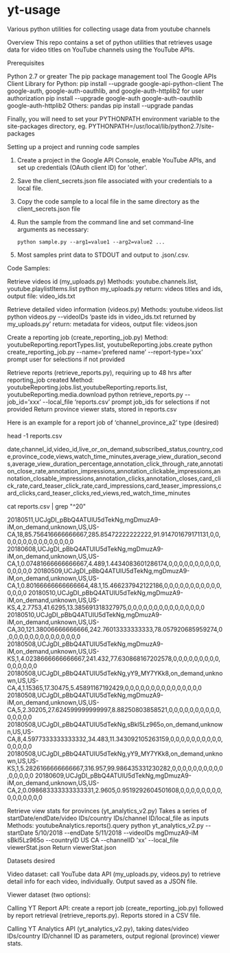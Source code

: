 # yt-usage
Various python utilities for collecting usage data from youtube channels

Overview
This repo contains a set of python utilities that retrieves usage data for video titles on YouTube channels using the YouTube APIs.

Prerequisites

Python 2.7 or greater
The pip package management tool
The Google APIs Client Library for Python:
pip install --upgrade google-api-python-client
The google-auth, google-auth-oauthlib, and google-auth-httplib2 for user authorization
pip install --upgrade google-auth google-auth-oauthlib google-auth-httplib2
Others: pandas
pip install --upgrade pandas

Finally, you will need to set your PYTHONPATH environment variable to the site-packages directory, eg.
PYTHONPATH=/usr/local/lib/python2.7/site-packages
    
Setting up a project and running code samples

1.  Create a project in the Google API Console, enable YouTube APIs, and set up credentials (OAuth client ID) for 'other'.
2.  Save the client_secrets.json file associated with your credentials to a local file.
3.  Copy the code sample to a local file in the same directory as the client_secrets.json file 
4.  Run the sample from the command line and set command-line arguments as necessary:

    ```python sample.py --arg1=value1 --arg2=value2 ...```

5.  Most samples print data to STDOUT and output to .json/.csv.

Code Samples:

Retrieve videos id (my_uploads.py)
    Methods: youtube.channels.list, youtube.playlistItems.list
python my_uploads.py
return: videos titles and ids, output file: video_ids.txt

Retrieve detailed video information (videos.py)
    Methods: youtube.videos.list
python videos.py --videoIDs ‘paste ids in video_ids.txt returned by my_uploads.py’
return: metadata for videos, output file: videos.json

Create a reporting job (create_reporting_job.py)
Method: youtubeReporting.reportTypes.list, youtubeReporting.jobs.create
python create_reporting_job.py --name=’prefered name’ --report-type=’xxx’
prompt user for selections if not provided

Retrieve reports (retrieve_reports.py), requiring up to 48 hrs after reporting_job created 
Method: youtubeReporting.jobs.list,youtubeReporting.reports.list,
   youtubeReporting.media.download
python retrieve_reports.py --job_id=’xxx’ --local_file ‘reports.csv’
prompt job_ids for selections if not provided 
Return province viewer stats, stored in reports.csv 

Here is an example for a report job of ‘channel_province_a2’ type (desired)
 
head -1 reports.csv

date,channel_id,video_id,live_or_on_demand,subscribed_status,country_code,province_code,views,watch_time_minutes,average_view_duration_seconds,average_view_duration_percentage,annotation_click_through_rate,annotation_close_rate,annotation_impressions,annotation_clickable_impressions,annotation_closable_impressions,annotation_clicks,annotation_closes,card_click_rate,card_teaser_click_rate,card_impressions,card_teaser_impressions,card_clicks,card_teaser_clicks,red_views,red_watch_time_minutes

cat  reports.csv | grep "^20"

20180511,UCJgDI_pBbQ4ATUlU5dTekNg,mgDmuzA9-iM,on_demand,unknown,US,US-CA,18,85.756416666666667,285.85472222222222,91.914701679171131,0,0,0,0,0,0,0,0,0,0,0,0,0,0,0
20180608,UCJgDI_pBbQ4ATUlU5dTekNg,mgDmuzA9-iM,on_demand,unknown,US,US-CA,1,0.07481666666666667,4.489,1.4434083601286174,0,0,0,0,0,0,0,0,0,0,0,0,0,0,0
20180509,UCJgDI_pBbQ4ATUlU5dTekNg,mgDmuzA9-iM,on_demand,unknown,US,US-CA,1,0.80166666666666664,48.1,15.466237942122186,0,0,0,0,0,0,0,0,0,0,0,0,0,0,0
20180510,UCJgDI_pBbQ4ATUlU5dTekNg,mgDmuzA9-iM,on_demand,unknown,US,US-KS,4,2.7753,41.6295,13.385691318327975,0,0,0,0,0,0,0,0,0,0,0,0,0,0,0
20180510,UCJgDI_pBbQ4ATUlU5dTekNg,mgDmuzA9-iM,on_demand,unknown,US,US-CA,30,121.38006666666666,242.76013333333333,78.057920685959274,0,0,0,0,0,0,0,0,0,0,0,0,0,0,0
20180508,UCJgDI_pBbQ4ATUlU5dTekNg,mgDmuzA9-iM,on_demand,unknown,US,US-KS,1,4.0238666666666667,241.432,77.630868167202578,0,0,0,0,0,0,0,0,0,0,0,0,0,0,0
20180508,UCJgDI_pBbQ4ATUlU5dTekNg,yY9_MY7YKk8,on_demand,unknown,US,US-CA,4,1.15365,17.30475,5.45891167192429,0,0,0,0,0,0,0,0,0,0,0,0,0,0,0
20180508,UCJgDI_pBbQ4ATUlU5dTekNg,mgDmuzA9-iM,on_demand,unknown,US,US-CA,5,2.30205,27.624599999999997,8.88250803858521,0,0,0,0,0,0,0,0,0,0,0,0,0,0,0
20180508,UCJgDI_pBbQ4ATUlU5dTekNg,sBkl5Lz965o,on_demand,unknown,US,US-CA,8,4.5977333333333332,34.483,11.343092105263159,0,0,0,0,0,0,0,0,0,0,0,0,0,0,0
20180508,UCJgDI_pBbQ4ATUlU5dTekNg,yY9_MY7YKk8,on_demand,unknown,US,US-KS,1,5.2826166666666667,316.957,99.986435331230282,0,0,0,0,0,0,0,0,0,0,0,0,0,0,0
20180609,UCJgDI_pBbQ4ATUlU5dTekNg,mgDmuzA9-iM,on_demand,unknown,US,US-CA,2,0.098683333333333331,2.9605,0.9519292604501608,0,0,0,0,0,0,0,0,0,0,0,0,0,0,0


Retrieve view stats for provinces (yt_analytics_v2.py) 
Takes a series of startDate/endDate/video IDs/country IDs/channel ID/local_file as inputs 
Methods: youtubeAnalytics.reports().query
python yt_analytics_v2.py  --startDate 5/10/2018 --endDate 5/11/2018  --videoIDs mgDmuzA9-iM sBkl5Lz965o --countryID US CA --channelID 'xx' --local_file viewerStat.json
Return viewerStat.json

Datasets desired

Video dataset: call YouTube data API (my_uploads.py, videos.py) to retrieve detail info for each video, individually. Output saved as a JSON file.

Viewer dataset (two options):  

Calling YT Report API: create a report job (create_reporting_job.py) followed by report retrieval (retrieve_reports.py). Reports stored in a CSV file. 

Calling YT Analytics API (yt_analytics_v2.py), taking dates/video IDs/country ID/channel ID as parameters, output regional (province) viewer stats.
    

